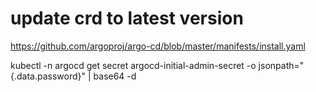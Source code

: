 # update crd to latest version
https://github.com/argoproj/argo-cd/blob/master/manifests/install.yaml

kubectl -n argocd get secret argocd-initial-admin-secret -o jsonpath="{.data.password}" | base64 -d
